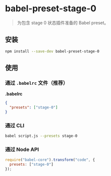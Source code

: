 # babel-preset-stage-0

> 为包含 stage 0 状态插件准备的 Babel preset。

## 安装

```sh
npm install --save-dev babel-preset-stage-0
```

## 使用

### 通过 `.babelrc` 文件（推荐）

**.babelrc**

```json
{
  "presets": ["stage-0"]
}
```

### 通过 CLI

```sh
babel script.js --presets stage-0
```

### 通过 Node API

```javascript
require("babel-core").transform("code", {
  presets: ["stage-0"]
});
```
